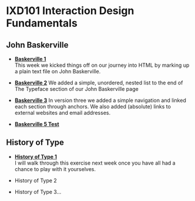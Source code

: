 IXD101 Interaction Design Fundamentals
======================================

John Baskerville
----------------
- **[Baskerville 1](https://eleventhirty.github.io/john_baskerville/baskerville1.html)**   
    This week we kicked things off on our journey into HTML by marking up a plain text file on John Baskerville.
- **[Baskerville 2](https://eleventhirty.github.io/john_baskerville/baskerville2.html)**
    We added a simple, unordered, nested list to the end of The Typeface section of our John Baskerville page
- **[Baskerville 3](https://eleventhirty.github.io/john_baskerville/baskerville3.html)**
    In version three we added a simple navigation and linked each section through anchors. We also added (absolute) links to external websites and email addresses.
    
- **[Baskerville 5 Test](https://eleventhirty.github.io/john_baskerville/baskerville5.html)**
    



History of Type
---------------
- **[History of Type 1](https://eleventhirty.github.io/john_baskerville/history1.html)**  
  I will walk through this exercise next week once you have all had a chance to play with it yourselves.


- History of Type 2


- History of Type 3…